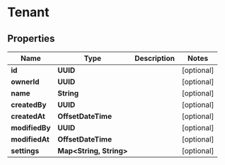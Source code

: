 

# Tenant


## Properties

| Name | Type | Description | Notes |
|------------ | ------------- | ------------- | -------------|
|**id** | **UUID** |  |  [optional] |
|**ownerId** | **UUID** |  |  [optional] |
|**name** | **String** |  |  [optional] |
|**createdBy** | **UUID** |  |  [optional] |
|**createdAt** | **OffsetDateTime** |  |  [optional] |
|**modifiedBy** | **UUID** |  |  [optional] |
|**modifiedAt** | **OffsetDateTime** |  |  [optional] |
|**settings** | **Map&lt;String, String&gt;** |  |  [optional] |



